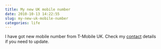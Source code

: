 ```yaml
---
title: My new UK mobile number
date: 2010-10-13 14:22:55
slug: my-new-uk-mobile-number
categories: life
---
```


I have got new mobile number from T-Mobile UK. Check my [contact](/contact) details if you need to update.
